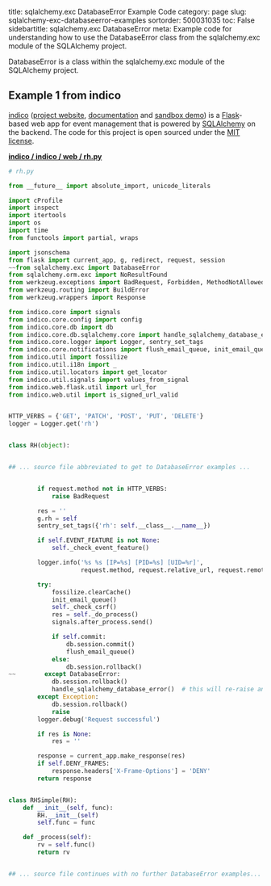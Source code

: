 title: sqlalchemy.exc DatabaseError Example Code
category: page
slug: sqlalchemy-exc-databaseerror-examples
sortorder: 500031035
toc: False
sidebartitle: sqlalchemy.exc DatabaseError
meta: Example code for understanding how to use the DatabaseError class from the sqlalchemy.exc module of the SQLAlchemy project.


DatabaseError is a class within the sqlalchemy.exc module of the SQLAlchemy project.


## Example 1 from indico
[indico](https://github.com/indico/indico)
([project website](https://getindico.io/),
[documentation](https://docs.getindico.io/en/stable/installation/)
and [sandbox demo](https://sandbox.getindico.io/))
is a [Flask](/flask.html)-based web app for event management that is
powered by [SQLAlchemy](/sqlalchemy.html) on the backend. The code
for this project is open sourced under the
[MIT license](https://github.com/indico/indico/blob/master/LICENSE).

[**indico / indico / web / rh.py**](https://github.com/indico/indico/blob/master/indico/web/rh.py)

```python
# rh.py

from __future__ import absolute_import, unicode_literals

import cProfile
import inspect
import itertools
import os
import time
from functools import partial, wraps

import jsonschema
from flask import current_app, g, redirect, request, session
~~from sqlalchemy.exc import DatabaseError
from sqlalchemy.orm.exc import NoResultFound
from werkzeug.exceptions import BadRequest, Forbidden, MethodNotAllowed, NotFound
from werkzeug.routing import BuildError
from werkzeug.wrappers import Response

from indico.core import signals
from indico.core.config import config
from indico.core.db import db
from indico.core.db.sqlalchemy.core import handle_sqlalchemy_database_error
from indico.core.logger import Logger, sentry_set_tags
from indico.core.notifications import flush_email_queue, init_email_queue
from indico.util import fossilize
from indico.util.i18n import _
from indico.util.locators import get_locator
from indico.util.signals import values_from_signal
from indico.web.flask.util import url_for
from indico.web.util import is_signed_url_valid


HTTP_VERBS = {'GET', 'PATCH', 'POST', 'PUT', 'DELETE'}
logger = Logger.get('rh')


class RH(object):


## ... source file abbreviated to get to DatabaseError examples ...


        if request.method not in HTTP_VERBS:
            raise BadRequest

        res = ''
        g.rh = self
        sentry_set_tags({'rh': self.__class__.__name__})

        if self.EVENT_FEATURE is not None:
            self._check_event_feature()

        logger.info('%s %s [IP=%s] [PID=%s] [UID=%r]',
                    request.method, request.relative_url, request.remote_addr, os.getpid(), session.get('_user_id'))

        try:
            fossilize.clearCache()
            init_email_queue()
            self._check_csrf()
            res = self._do_process()
            signals.after_process.send()

            if self.commit:
                db.session.commit()
                flush_email_queue()
            else:
                db.session.rollback()
~~        except DatabaseError:
            db.session.rollback()
            handle_sqlalchemy_database_error()  # this will re-raise an exception
        except Exception:
            db.session.rollback()
            raise
        logger.debug('Request successful')

        if res is None:
            res = ''

        response = current_app.make_response(res)
        if self.DENY_FRAMES:
            response.headers['X-Frame-Options'] = 'DENY'
        return response


class RHSimple(RH):
    def __init__(self, func):
        RH.__init__(self)
        self.func = func

    def _process(self):
        rv = self.func()
        return rv


## ... source file continues with no further DatabaseError examples...

```

